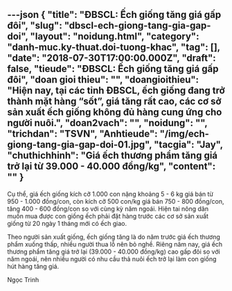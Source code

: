 ---json
{
    "title": "ĐBSCL: Ếch giống tăng giá gấp đôi",
    "slug": "dbscl-ech-giong-tang-gia-gap-doi",
    "layout": "noidung.html",
    "category": "danh-muc.ky-thuat.doi-tuong-khac",
    "tag": [],
    "date": "2018-07-30T17:00:00.000Z",
    "draft": false,
    "tieude": "ĐBSCL: Ếch giống tăng giá gấp đôi",
    "doan gioi thieu": "",
    "doangioithieu": "Hiện nay, tại các tỉnh ĐBSCL, ếch giống đang trở thành mặt hàng “sốt”, giá tăng rất cao, các cơ sở sản xuất ếch giống không đủ hàng cung ứng cho người nuôi.",
    "doan2vach": "",
    "noidung": "",
    "trichdan": "TSVN",
    "Anhtieude": "/img/ech-giong-tang-gia-gap-doi-01.jpg",
    "tacgia": "Jay",
    "chuthichhinh": "Giá ếch thương phẩm tăng giá trở lại từ 39.000 - 40.000 đồng/kg",
    "__content__": ""
}
---
<p><span style="font-size:14px">Cụ thể, gi&aacute; ếch giống k&iacute;ch cỡ 1.000 con nặng khoảng 5 - 6 kg gi&aacute; b&aacute;n từ 950 - 1.000 đồng/con, c&ograve;n k&iacute;ch cỡ 500 con/kg gi&aacute; b&aacute;n 750 - 800 đồng/con, tăng 400 - 600 đồng/con so với c&ugrave;ng kỳ năm ngo&aacute;i. Hiện tai n&ocirc;ng d&acirc;n muốn mua được con giống ếch phải đặt h&agrave;ng trước c&aacute;c cơ sở sản xuất giống từ 20 ng&agrave;y 1 th&aacute;ng mới c&oacute; ếch giao.</span></p>

<p><span style="font-size:14px">Theo người sản xuất giống, ếch giống tăng l&agrave; do năm trước gi&aacute; ếch thương phẩm xuống thấp, nhiều người thua lỗ n&ecirc;n bỏ nghề. Ri&ecirc;ng năm nay, gi&aacute; ếch thương phẩm tăng gi&aacute; trở lại (39.000 - 40.000 đồng/kg) cao gấp đ&ocirc;i so với năm ngo&aacute;i, n&ecirc;n nhiều người c&oacute; nhu cầu thả nu&ocirc;i ếch trở lại l&agrave;m con giống h&uacute;t h&agrave;ng tăng gi&aacute;.</span></p>

<p><span style="font-size:14px">Ngọc Trinh&nbsp;</span></p>
